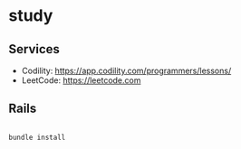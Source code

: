 # study

## Services

- Codility: https://app.codility.com/programmers/lessons/
- LeetCode: https://leetcode.com


## Rails

```shell

bundle install

```
